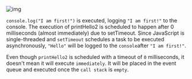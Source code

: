 ![img](https://github.com/saidali-ibn-zafar/JavaScript-The-Hard-Parts-v2/assets/120341849/0a6e0e6e-40c5-420b-9dbb-fa46c9a5d655)

`console.log("I am first!")` is executed, logging `"I am first!"` to the console.
The execution of printHello2 is scheduled to happen after 0 milliseconds (almost immediately) due to setTimeout.
Since JavaScript is single-threaded and `setTimeout` schedules a task to be executed asynchronously, `"Hello"` will be logged to the `console`after `"I am first!"`.

Even though `printHello2` is scheduled with a timeout of `0` milliseconds, it doesn't mean it will execute `immediately`. It will be placed in the event queue and executed once the `call stack` is `empty`.
